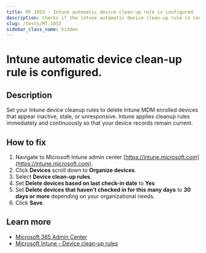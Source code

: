 ```yaml
---
title: MT.1053 - Intune automatic device clean-up rule is configured.
description: Checks if the intune automatic device clean-up rule is configured.
slug: /tests/MT.1053
sidebar_class_name: hidden
---
```


# Intune automatic device clean-up rule is configured.

## Description

Set your Intune device cleanup rules to delete Intune MDM enrolled devices that appear inactive, stale, or unresponsive. Intune applies cleanup rules immediately and continuously so that your device records remain current.

## How to fix

1. Navigate to Microsoft Intune admin center [https://intune.microsoft.com](https://intune.microsoft.com).
2. Click **Devices** scroll down to **Organize devices**.
3. Select **Device clean-up rules**.
4. Set **Delete devices based on last check-in date** to **Yes**
5. Set **Delete devices that haven’t checked in for this many days** to **30 days or more** depending on your organizational needs.
6. Click **Save**.

## Learn more
* [Microsoft 365 Admin Center](https://admin.microsoft.com)
* [Microsoft Intune - Device clean-up rules](https://intune.microsoft.com/?ref=AdminCenter#view/Microsoft_Intune_DeviceSettings/DevicesMenu/~/deviceCleanUp)
